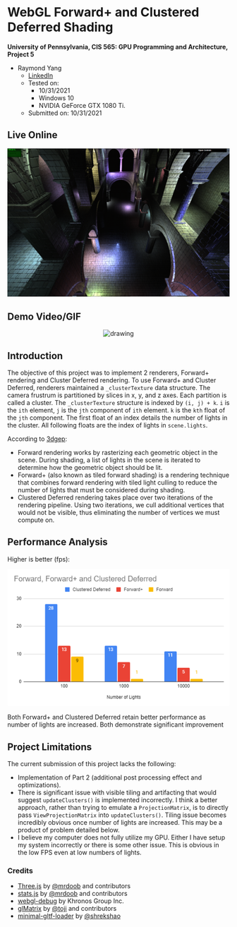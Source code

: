 WebGL Forward+ and Clustered Deferred Shading
======================

**University of Pennsylvania, CIS 565: GPU Programming and Architecture, Project 5**

* Raymond Yang
	* [LinkedIn](https://www.linkedin.com/in/raymond-yang-b85b19168)
	* Tested on: 
		* 10/31/2021
		* Windows 10
		* NVIDIA GeForce GTX 1080 Ti. 
	* Submitted on: 10/31/2021

## Live Online

[![](img/thumb.png)](http://TODO.https://github.com/UserRYang/Project5-WebGL-Forward-Plus-and-Clustered-Deferred/tree/gh-pages.io/Project5-WebGL-Forward-Plus-and-Clustered-Deferred)

## Demo Video/GIF

<p align="center">
  <img src="img/c.gif" alt="drawing" width="600" />
</p>

## Introduction 
The objective of this project was to implement 2 renderers, Forward+ rendering and Cluster Deferred rendering. To use Forward+ and Cluster Deferred, renderers maintained a `_clusterTexture` data structure. The camera frustrum is partitioned by slices in x, y, and z axes. Each partition is called a cluster. The `_clusterTexture` structure is indexed by `(i, j) + k`. `i` is the `ith` element, `j` is the `jth` component of `ith` element. `k` is the `kth` float of the `jth` component. The first float of an index details the number of lights in the cluster. All following floats are the index of lights in `scene.lights`. 

According to [3dgep](https://www.3dgep.com/forward-plus/):
* Forward rendering works by rasterizing each geometric object in the scene. During shading, a list of lights in the scene is iterated to determine how the geometric object should be lit. 
* Forward+ (also known as tiled forward shading) is a rendering technique that combines forward rendering with tiled light culling to reduce the number of lights that must be considered during shading.
* Clustered Deferred rendering takes place over two iterations of the rendering pipeline. Using two iterations, we cull additional vertices that would not be visible, thus eliminating the number of vertices we must compute on. 

## Performance Analysis
Higher is better (fps):
<p align="center">
  <img src="img/a.PNG" alt="drawing" width="600" />
</p>

Both Forward+ and Clustered Deferred retain better performance as number of lights are increased. Both demonstrate significant improvement

## Project Limitations
The current submission of this project lacks the following: 
* Implementation of Part 2 (additional post processing effect and optimizations).
* There is significant issue with visible tiling and artifacting that would suggest `updateClusters()` is implemented incorrectly. I think a better approach, rather than trying to emulate a `ProjectionMatrix`, is to directly pass `ViewProjectionMatrix` into `updateClusters()`. Tiling issue becomes incredibly obvious once number of lights are increased. This may be a product of problem detailed below. 
* I believe my computer does not fully utilize my GPU. Either I have setup my system incorrectly or there is some other issue. This is obvious in the low FPS even at low numbers of lights. 

### Credits

* [Three.js](https://github.com/mrdoob/three.js) by [@mrdoob](https://github.com/mrdoob) and contributors
* [stats.js](https://github.com/mrdoob/stats.js) by [@mrdoob](https://github.com/mrdoob) and contributors
* [webgl-debug](https://github.com/KhronosGroup/WebGLDeveloperTools) by Khronos Group Inc.
* [glMatrix](https://github.com/toji/gl-matrix) by [@toji](https://github.com/toji) and contributors
* [minimal-gltf-loader](https://github.com/shrekshao/minimal-gltf-loader) by [@shrekshao](https://github.com/shrekshao)
